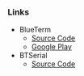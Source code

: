 ### Links
* BlueTerm
  * [Source Code](http://pymasde.es/blueterm/)
  * [Google Play](https://play.google.com/store/apps/details?id=es.pymasde.blueterm)
* BTSerial
  * [Source Code](https://github.com/arduino/BtSerial)

